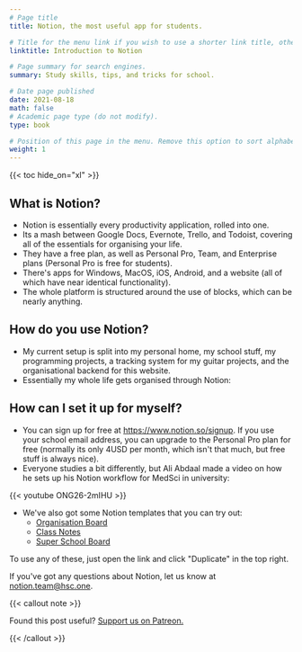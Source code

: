 ```yaml
---
# Page title
title: Notion, the most useful app for students.

# Title for the menu link if you wish to use a shorter link title, otherwise remove this option.
linktitle: Introduction to Notion

# Page summary for search engines.
summary: Study skills, tips, and tricks for school.

# Date page published
date: 2021-08-18
math: false
# Academic page type (do not modify).
type: book

# Position of this page in the menu. Remove this option to sort alphabetically.
weight: 1
---
```


{{< toc hide_on="xl" >}}

## What is Notion?

- Notion is essentially every productivity application, rolled into one.
- Its a mash between Google Docs, Evernote, Trello, and Todoist, covering all of the essentials for organising your life.
- They have a free plan, as well as Personal Pro, Team, and Enterprise plans (Personal Pro is free for students).
- There's apps for Windows, MacOS, iOS, Android, and a website (all of which have near identical functionality).
- The whole platform is structured around the use of blocks, which can be nearly anything.

## How do you use Notion?

- My current setup is split into my personal home, my school stuff, my programming projects, a tracking system for my guitar projects, and the organisational backend for this website. 
- Essentially my whole life gets organised through Notion: 

## How can I set it up for myself?

- You can sign up for free at https://www.notion.so/signup. If you use your school email address, you can upgrade to the Personal Pro plan for free (normally its only 4USD per month, which isn't that much, but free stuff is always nice).
- Everyone studies a bit differently, but Ali Abdaal made a video on how he sets up his Notion workflow for MedSci in university:

{{< youtube ONG26-2mIHU >}}



- We've also got some Notion templates that you can try out:
  - [Organisation Board](https://rbxii3.notion.site/b0e0f7bdd4a64ef4905ed0a6f992fae7?v=e0ea644a6a654ffdab85535bff54cc01)
  - [Class Notes](https://rbxii3.notion.site/a4ab512031444bb19e8ca3efd77b0099?v=2d57ac8229c7493dacdafc09e98d855c)
  - [Super School Board](https://rbxii3.notion.site/Everything-Board-ee48dc7384634b85b54dae4c2a2b28a8)

To use any of these, just open the link and click "Duplicate" in the top right.



If you've got any questions about Notion, let us know at [notion.team@hsc.one](mailto:notion.team@hsc.one).



{{< callout note >}}

Found this post useful? [Support us on Patreon.](https://patreon.com/schoolnotes)

{{< /callout >}}

